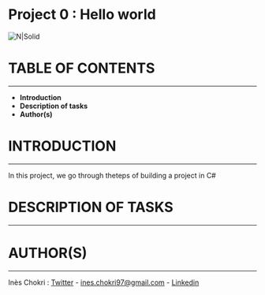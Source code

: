 # Project 0 : Hello world

![N|Solid](https://external-content.duckduckgo.com/iu/?u=https%3A%2F%2Fi0.wp.com%2Fwww.embhack.com%2Fwp-content%2Fuploads%2F2018%2F06%2Fhello-world.png&f=1&nofb=1)


# TABLE OF CONTENTS
___
  - **Introduction**
  - **Description of tasks**
  - **Author(s)**

# INTRODUCTION
___
In this project, we go through theteps of building a project in C#

# DESCRIPTION OF TASKS
___
# AUTHOR(S)
___
Inès Chokri : [Twitter](https://twitter.com/chokri_ines) - <ines.chokri97@gmail.com> - [Linkedin](https://www.linkedin.com/in/in%C3%A8s-chokri-b247b7175/)

